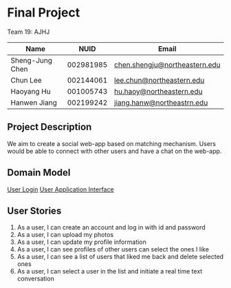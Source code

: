 # Final Project

Team 19: AJHJ

| Name | NUID | Email|
| ---------- | ---------- | ---------- |
| Sheng-Jung Chen | 002981985 | chen.shengju@northeastern.edu |
| Chun Lee | 002144061 | lee.chun@northeastern.edu |
| Haoyang Hu | 001005743 | hu.haoy@northeastern.edu |
| Hanwen Jiang | 002199242 | jiang.hanw@northeastrn.edu |

## Project Description

We aim to create a social web-app based on matching mechanism.
Users would be able to connect with other users and have a chat on the web-app.

## Domain Model

[User Login](https://github.com/neu-mis-info6150-spring-2022/final-project-ajhj/blob/main/Domain%20Model-Login.png)
[User Application Interface](https://github.com/neu-mis-info6150-spring-2022/final-project-ajhj/blob/main/Domain%20Model-User%20Application%20Interface.jpeg)

## User Stories

1. As a user, I can create an account and log in with id and password
2. As a user, I can upload my photos
3. As a user, I can update my profile information
4. As a user, I can see profiles of other users can select the ones I like
5. As a user, I can see a list of users that liked me back and delete selected ones
6. As a user, I can select a user in the list and initiate a real time text conversation